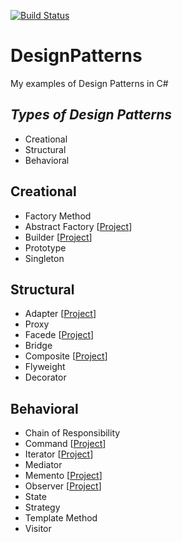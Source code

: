 [![Build Status](https://travis-ci.com/ibrahimatay/DesignPatterns.svg?branch=master)](https://travis-ci.com/ibrahimatay/DesignPatterns)

# DesignPatterns
My examples of Design Patterns in C#

***Types of Design Patterns***
--
- Creational
- Structural
- Behavioral

**Creational**
--
- Factory Method 
- Abstract Factory [[Project](https://github.com/ibrahimatay/DesignPatterns/tree/master/DesignPatterns.AbstractFactory)]
- Builder [[Project](https://github.com/ibrahimatay/DesignPatterns/tree/master/DesignPatterns.Builder)]
- Prototype
- Singleton

**Structural**
--
- Adapter [[Project](https://github.com/ibrahimatay/DesignPatterns/tree/master/DesignPatterns.Adapter)]
- Proxy
- Facede [[Project](https://github.com/ibrahimatay/DesignPatterns/tree/master/DesignPatterns.Facade)]
- Bridge
- Composite [[Project](https://github.com/ibrahimatay/DesignPatterns/tree/master/DesignPatterns.Composite)]
- Flyweight
- Decorator

**Behavioral**
--
- Chain of Responsibility
- Command [[Project](https://github.com/ibrahimatay/DesignPatterns/tree/master/DesignPatterns.Command)]
- Iterator [[Project](https://github.com/ibrahimatay/DesignPatterns/tree/master/DesignPatterns.Iterator)]
- Mediator
- Memento [[Project](https://github.com/ibrahimatay/DesignPatterns/tree/master/DesignPatterns.Memento)]
- Observer [[Project](https://github.com/ibrahimatay/DesignPatterns/tree/master/DesignPatterns.Observer)]
- State
- Strategy
- Template Method
- Visitor




